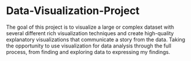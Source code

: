# Data-Visualization-Project
The goal of this project is to visualize a large or complex dataset with several different rich visualization techniques and create high-quality explanatory visualizations that communicate a story from the data. Taking the opportunity to use visualization for data analysis through the full process, from finding and exploring data to expressing my findings.
